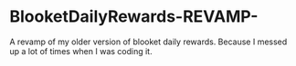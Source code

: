 # BlooketDailyRewards-REVAMP-
A revamp of my older version of blooket daily rewards. Because I messed up a lot of times when I was coding it.

